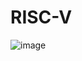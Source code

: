 # RISC-V
![image](https://github.com/mahesh78aa/RISC-V/assets/142786943/de8dcc5a-5e03-495c-8189-653ceabd0d98)
